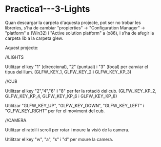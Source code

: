 # Practica1---3-Lights
Quan descargar la carpeta d'aquesta projecte, pot ser no trobar les libreries, s'ha de cambiar "propierties" -> "Configuration Manager" -> "platform" a (Win32) i "Active solution platform" a (x86), i s'ha de afegir la carpeta lib a la carpeta glew.

Aquest projecte:

//LIGHTS

Utilitzar el key "1" (direccional), "2" (puntual) i "3" (focal) per canviar el tipus del llum. (GLFW_KEY_1, GLFW_KEY_2 i GLFW_KEY_KP_3)

//CUB

Utilitzar el key "2","4","6" i "8" per fer la rotació del cub. (GLFW_KEY_KP_2, GLFW_KEY_KP_4, GLFW_KEY_KP_6 i GLFW_KEY_KP_8)

Utilitzar "GLFW_KEY_UP", "GLFW_KEY_DOWN", "GLFW_KEY_LEFT" i "GLFW_KEY_RIGHT" per fer el moviment del cub.

//CAMERA

Utilitzar el ratolí i scroll per rotar i moure la visió de la camera.

Utilitzar el key "w", "a", "s" i "d" per moure la camera.
